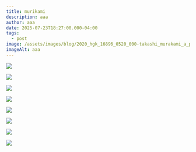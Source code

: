 ```yaml
---
title: murikami
description: aaa
author: aaa
date: 2025-07-23T18:27:00.000-04:00
tags:
  - post
image: /assets/images/blog/2020_hgk_16896_0520_000-takashi_murakami_a_panda_family_against_the_blue_sky041529-.jpg
imageAlt: aaa
---
```

![](/assets/images/blog/screenshot-2023-06-09-at-12.webp)

![](/assets/images/blog/new-featured-image-1200-x-675-5-min_11zon.webp)

![](/assets/images/blog/share_image-d9aec0df-8c64-445d-8b24-a9789f7c223f.jpg)

![](/assets/images/blog/longandryle-takashi-murakami-japanese-b.1962-an-hommage-to-ikb.jpg)

![](/assets/images/blog/a-picture-of-the-blessed-lion-who-nestles-with-the-secrets-of-death-and-life.png)

![](/assets/images/blog/cover_preview_image-f33d8e32-acbe-471f-b190-4a6f841699f5.webp)

![](/assets/images/blog/lots-lots-of-kaikai-and-kiki-2009_4x3.jpg)

![](/assets/images/blog/push-cover-takashi-murakami-numero-magazine-1.webp)
